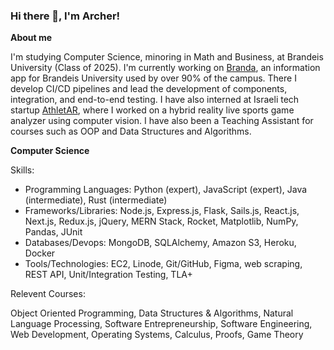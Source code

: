 ### Hi there 👋, I'm Archer!

**About me**

I'm studying Computer Science, minoring in Math and Business, at Brandeis University (Class of 2025). I'm currently working on <a href='https://branda.app/'>Branda</a>, an information app for Brandeis University used by over 90% of the campus. There I develop CI/CD pipelines and lead the development of components, integration, and end-to-end testing. I have also interned at Israeli tech startup <a href='https://athletar.io/'>AthletAR</a>, where I worked on a hybrid reality live sports game analyzer using computer vision. I have also been a Teaching Assistant for courses such as OOP and Data Structures and Algorithms.

**Computer Science**

Skills:
<ul>
<li>Programming Languages: Python (expert), JavaScript (expert), Java (intermediate), Rust (intermediate)</li>
<li>Frameworks/Libraries: Node.js, Express.js, Flask, Sails.js, React.js, Next.js, Redux.js, jQuery, MERN Stack, Rocket, Matplotlib, NumPy, Pandas, JUnit</li>
<li>Databases/Devops: MongoDB, SQLAlchemy, Amazon S3, Heroku, Docker</li>
<li>Tools/Technologies: EC2, Linode, Git/GitHub, Figma, web scraping, REST API, Unit/Integration Testing, TLA+</li>
</ul>
Relevent Courses: 

Object Oriented Programming, Data Structures & Algorithms, Natural Language Processing, Software Entrepreneurship, Software Engineering, Web Development, Operating Systems, Calculus, Proofs, Game Theory

<!--
**ArcherHeffern/ArcherHeffern** is a ✨ _special_ ✨ repository because its `README.md` (this file) appears on your GitHub profile.

Here are some ideas to get you started:

- 🔭 I’m currently working on ...
- 🌱 I’m currently learning ...
- 👯 I’m looking to collaborate on ...
- 🤔 I’m looking for help with ...
- 💬 Ask me about ...
- 📫 How to reach me: ...
- 😄 Pronouns: ...
- ⚡ Fun fact: ...
-->
